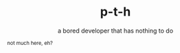 <h1 align="center">p-t-h</h1>
<p align="center">a bored developer that has nothing to do</p>

<sub>not much here, eh?</sub>

<!--
**p-t-h/p-t-h** is a ✨ _special_ ✨ repository because its `README.md` (this file) appears on your GitHub profile.

Here are some ideas to get you started:

- 🔭 I’m currently working on ...
- 🌱 I’m currently learning ...
- 👯 I’m looking to collaborate on ...
- 🤔 I’m looking for help with ...
- 💬 Ask me about ...
- 📫 How to reach me: ...
- 😄 Pronouns: ...
- ⚡ Fun fact: ...
-->
